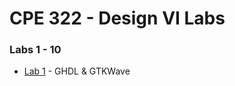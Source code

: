 # CPE 322 - Design VI Labs
### Labs 1 - 10

-  [Lab 1]([https://github.com/jmarti5682/CPE322/blob/main/Labs/Lab1.md](https://github.com/ChristopherSpadavecchia/CPE-322---Design-VI/blob/main/Lab%201/Lab1.md)) - GHDL & GTKWave
